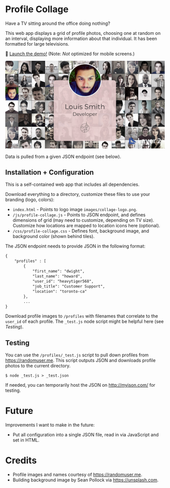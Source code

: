 # Profile Collage

Have a TV sitting around the office doing nothing?

This web app displays a grid of profile photos, choosing one at random on an interval, displaying more information about that individual. It has been formatted for large televisions.

 :rocket: [Launch the demo!](https://chrisgurney.github.io/profile-collage/) (Note: _Not_ optimized for mobile screens.)

![Screenshot of Profile Collage](/images/screenshot.jpg)

Data is pulled from a given JSON endpoint (see below).

## Installation + Configuration

This is a self-contained web app that includes all dependencies.

Download everything to a directory, customize these files to use your branding (logo, colors):

* `index.html` - Points to logo image `images/collage-logo.png`.
* `/js/profile-collage.js` - Points to JSON endpoint, and defines dimensions of grid (may need to customize, depending on TV size). Customize how locations are mapped to location icons here (optional).
* `/css/profile-collage.css` - Defines font, background image, and background color (shown behind tiles).

The JSON endpoint needs to provide JSON in the following format:

```
{
 	"profiles" : [
 		{
 			"first_name": "dwight",
 			"last_name": "howard",
 			"user_id": "heavytiger568",
			"job_title": "Customer Support",
			"location": "toronto-ca"
 		},
 		...
}
```

Download profile images to `/profiles` with filenames that correlate to the `user_id` of each profile. The `_test.js` node script might be helpful here (see _Testing_).

## Testing

You can use the `/profiles/_test.js` script to pull down profiles from <https://randomuser.me>. This script outputs JSON and downloads profile photos to the current directory.

    $ node _test.js > _test.json

If needed, you can temporarily host the JSON on <http://myjson.com/> for testing.

# Future

Improvements I want to make in the future:

* Put all configuration into a single JSON file, read in via JavaScript and set in HTML.

# Credits

* Profile images and names courtesy of <https://randomuser.me>. 
* Building background image by Sean Pollock via <https://unsplash.com>.